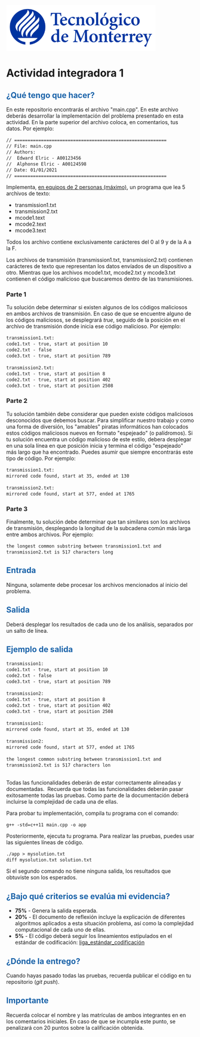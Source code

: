 ![Tec de Monterrey](images/logotecmty.png)
# Actividad integradora 1

## <span style="color: rgb(26, 99, 169);">¿Qué tengo que hacer?</span>
En este repositorio encontrarás el archivo "main.cpp". En este archivo deberás desarrollar la implementación del problema presentado en esta actividad. En la parte superior del archivo coloca, en comentarios, tus datos. Por ejemplo:
```
// =========================================================
// File: main.cpp
// Authors:
//  Edward Elric - A00123456
//  Alphonse Elric - A00124598
// Date: 01/01/2021
// =========================================================
```
Implementa, <span style="text-decoration-line: underline;">en equipos de 2 personas (máximo)</span>, un programa que lea 5 archivos de texto:
- transmission1.txt
- transmission2.txt
- mcode1.text
- mcode2.text
- mcode3.text

Todos los archivo contiene exclusivamente carácteres del 0 al 9 y de la A a la F.

Los archivos de transmisión (transmission1.txt, transmission2.txt) contienen carácteres de texto que representan los datos envíados de un dispositivo a otro. Mientras que los archivos mcode1.txt, mcode2.txt y mcode3.txt contienen el código malicioso que buscaremos dentro de las transmisiones.

### Parte 1
Tu solución debe determinar si existen algunos de los códigos maliciosos en ambos archivos de transmisión. En caso de que se encuentre alguno de los códigos maliciosos, se desplegrará *true*, seguido de la posición en el archivo de transmisión donde inicia ese código malicioso. Por ejemplo:
```
transmission1.txt:
code1.txt - true, start at position 10
code2.txt - false
code3.txt - true, start at position 789

transmission2.txt:
code1.txt - true, start at position 8
code2.txt - true, start at position 402
code3.txt - true, start at position 2508
```
### Parte 2
Tu solución también debe considerar que pueden existe códigos maliciosos desconocidos que debemos buscar. Para simplificar nuestro trabajo y como una forma de diversión, los "amables" piratas informáticos han colocados estos códigos maliciosos nuevos en formato "espejeado" (o palídromos). Si tu solución encuentra un código malicioso de este estilo, debera desplegar en una sola línea en que posición inicia y termina el código "espejeado" más largo que ha encontrado. Puedes asumir que siempre encontrarás este tipo de código. Por ejemplo:
```
transmission1.txt:
mirrored code found, start at 35, ended at 130

transmission2.txt:
mirrored code found, start at 577, ended at 1765
```
### Parte 3
Finalmente, tu solución debe determinar que tan similares son los archivos de transmisión, desplegando la longitud de la subcadena común más larga entre ambos archivos. Por ejemplo:
```
the longest common substring between transmission1.txt and transmission2.txt is 517 characters long
```

## <span style="color: rgb(26, 99, 169);">**Entrada**</span>
Ninguna, solamente debe procesar los archivos mencionados al inicio del problema.

## <span style="color: rgb(26, 99, 169);">**Salida**</span>
Deberá desplegar los resultados de cada uno de los análisis, separados por un salto de línea.

## <span style="color: rgb(26, 99, 169);">**Ejemplo de salida**</span>
```
transmission1:
code1.txt - true, start at position 10
code2.txt - false
code3.txt - true, start at position 789

transmission2:
code1.txt - true, start at position 8
code2.txt - true, start at position 402
code3.txt - true, start at position 2508

transmission1:
mirrored code found, start at 35, ended at 130

transmission2:
mirrored code found, start at 577, ended at 1765

the longest common substring between transmission1.txt and transmission2.txt is 517 characters lon
```

<br>Todas las funcionalidades deberán de estar correctamente alineadas y documentadas.&nbsp; Recuerda que todas las funcionalidades deberán pasar exitosamente todas las pruebas. Como parte de la documentación deberá incluirse la complejidad de cada una de ellas.

Para probar tu implementación, compila tu programa con el comando:
```
g++ -std=c++11 main.cpp -o app
```
Posteriormente, ejecuta tu programa. Para realizar las pruebas, puedes usar las siguientes líneas de código.
```
./app > mysolution.txt
diff mysolution.txt solution.txt
```
Si el segundo comando no tiene ninguna salida, los resultados que obtuviste son los esperados.

## <span style="color: rgb(26, 99, 169);">**¿Bajo qué criterios se evalúa mi evidencia?**</span>

- **75%** - Genera la salida esperada.
- **20%** - El documento de reflexión incluye la explicación de diferentes algoritmos aplicados a esta situación problema, así como la complejidad computacional de cada uno de ellas.
- **5%** - El código deberá seguir los lineamientos estipulados en el estándar de codificación: <span class="instructure_file_holder link_holder">[liga_estándar_codificación](estandar.pdf)</span>

## <span style="color: rgb(26, 99, 169);">**¿Dónde la entrego?**</span>
Cuando hayas pasado todas las pruebas, recuerda publicar el código en tu repositorio (*git push*).

## <span style="color: rgb(26, 99, 169);">**Importante**</span>
Recuerda colocar el nombre y las matrículas de ambos integrantes en en los comentarios iniciales. En caso de que se incumpla este punto, se penalizará con 20 puntos sobre la calificación obtenida.

